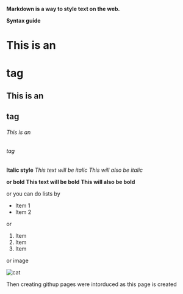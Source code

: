 **Markdown is a way to style text on the web.**

**Syntax guide** 
# This is an <h1> tag
## This is an <h2> tag
###### This is an <h6> tag
  
  **Italic style** 
  *This text will be italic*
_This will also be italic_

**or bold** 
**This text will be bold**
__This will also be bold__


or you can do lists by

* Item 1
* Item 2

or 
1. Item 
2. Item 
3. Item 

or image

![cat](https://pets.webmd.com/cats/cat-vaccines#1)

Then creating githup pages were intorduced as this page is created
